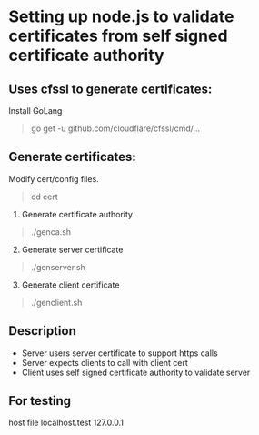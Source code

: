 # Setting up node.js to validate certificates from self signed certificate authority

## Uses cfssl to generate certificates:
Install GoLang
> go get -u github.com/cloudflare/cfssl/cmd/...

## Generate certificates:
Modify cert/config files.
> cd cert

1) Generate certificate authority
> ./genca.sh

2) Generate server certificate 
> ./genserver.sh

3) Generate client certificate
> ./genclient.sh

## Description
- Server users server certificate to support https calls
- Server expects clients to call with client cert
- Client uses self signed certificate authority to validate server

## For testing
host file
  localhost.test 127.0.0.1